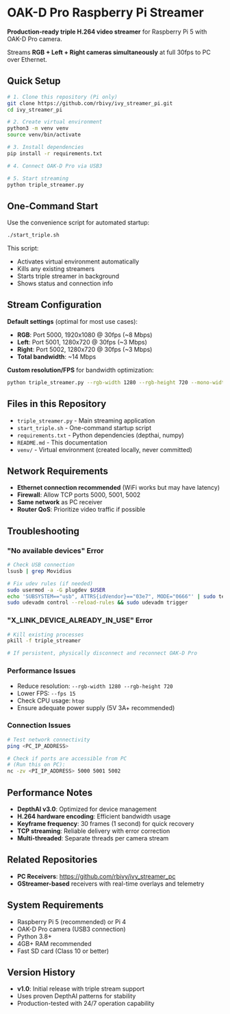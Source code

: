 # OAK-D Pro Raspberry Pi Streamer

**Production-ready triple H.264 video streamer** for Raspberry Pi 5 with OAK-D Pro camera.

Streams **RGB + Left + Right cameras simultaneously** at full 30fps to PC over Ethernet.

## Quick Setup

```bash
# 1. Clone this repository (Pi only)
git clone https://github.com/rbivy/ivy_streamer_pi.git
cd ivy_streamer_pi

# 2. Create virtual environment
python3 -m venv venv
source venv/bin/activate

# 3. Install dependencies
pip install -r requirements.txt

# 4. Connect OAK-D Pro via USB3

# 5. Start streaming
python triple_streamer.py
```

## One-Command Start

Use the convenience script for automated startup:
```bash
./start_triple.sh
```

This script:
- Activates virtual environment automatically
- Kills any existing streamers
- Starts triple streamer in background
- Shows status and connection info

## Stream Configuration

**Default settings** (optimal for most use cases):
- **RGB**: Port 5000, 1920x1080 @ 30fps (~8 Mbps)
- **Left**: Port 5001, 1280x720 @ 30fps (~3 Mbps)
- **Right**: Port 5002, 1280x720 @ 30fps (~3 Mbps)
- **Total bandwidth**: ~14 Mbps

**Custom resolution/FPS** for bandwidth optimization:
```bash
python triple_streamer.py --rgb-width 1280 --rgb-height 720 --mono-width 640 --mono-height 480 --fps 15
```

## Files in this Repository

- `triple_streamer.py` - Main streaming application
- `start_triple.sh` - One-command startup script
- `requirements.txt` - Python dependencies (depthai, numpy)
- `README.md` - This documentation
- `venv/` - Virtual environment (created locally, never committed)

## Network Requirements

- **Ethernet connection recommended** (WiFi works but may have latency)
- **Firewall**: Allow TCP ports 5000, 5001, 5002
- **Same network** as PC receiver
- **Router QoS**: Prioritize video traffic if possible

## Troubleshooting

### "No available devices" Error
```bash
# Check USB connection
lsusb | grep Movidius

# Fix udev rules (if needed)
sudo usermod -a -G plugdev $USER
echo 'SUBSYSTEM=="usb", ATTRS{idVendor}=="03e7", MODE="0666"' | sudo tee /etc/udev/rules.d/80-movidius.rules
sudo udevadm control --reload-rules && sudo udevadm trigger
```

### "X_LINK_DEVICE_ALREADY_IN_USE" Error
```bash
# Kill existing processes
pkill -f triple_streamer

# If persistent, physically disconnect and reconnect OAK-D Pro
```

### Performance Issues
- Reduce resolution: `--rgb-width 1280 --rgb-height 720`
- Lower FPS: `--fps 15`
- Check CPU usage: `htop`
- Ensure adequate power supply (5V 3A+ recommended)

### Connection Issues
```bash
# Test network connectivity
ping <PC_IP_ADDRESS>

# Check if ports are accessible from PC
# (Run this on PC):
nc -zv <PI_IP_ADDRESS> 5000 5001 5002
```

## Performance Notes

- **DepthAI v3.0**: Optimized for device management
- **H.264 hardware encoding**: Efficient bandwidth usage
- **Keyframe frequency**: 30 frames (1 second) for quick recovery
- **TCP streaming**: Reliable delivery with error correction
- **Multi-threaded**: Separate threads per camera stream

## Related Repositories

- **PC Receivers**: https://github.com/rbivy/ivy_streamer_pc
- **GStreamer-based** receivers with real-time overlays and telemetry

## System Requirements

- Raspberry Pi 5 (recommended) or Pi 4
- OAK-D Pro camera (USB3 connection)
- Python 3.8+
- 4GB+ RAM recommended
- Fast SD card (Class 10 or better)

## Version History

- **v1.0**: Initial release with triple stream support
- Uses proven DepthAI patterns for stability
- Production-tested with 24/7 operation capability